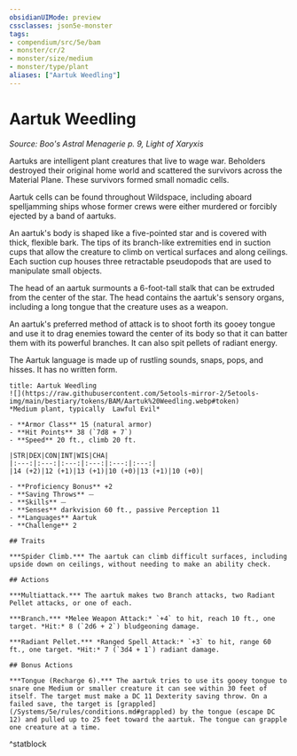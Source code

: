 ```yaml
---
obsidianUIMode: preview
cssclasses: json5e-monster
tags:
- compendium/src/5e/bam
- monster/cr/2
- monster/size/medium
- monster/type/plant
aliases: ["Aartuk Weedling"]
---
```

# Aartuk Weedling
*Source: Boo's Astral Menagerie p. 9, Light of Xaryxis*  

Aartuks are intelligent plant creatures that live to wage war. Beholders destroyed their original home world and scattered the survivors across the Material Plane. These survivors formed small nomadic cells.

Aartuk cells can be found throughout Wildspace, including aboard spelljamming ships whose former crews were either murdered or forcibly ejected by a band of aartuks.

An aartuk's body is shaped like a five-pointed star and is covered with thick, flexible bark. The tips of its branch-like extremities end in suction cups that allow the creature to climb on vertical surfaces and along ceilings. Each suction cup houses three retractable pseudopods that are used to manipulate small objects.

The head of an aartuk surmounts a 6-foot-tall stalk that can be extruded from the center of the star. The head contains the aartuk's sensory organs, including a long tongue that the creature uses as a weapon.

An aartuk's preferred method of attack is to shoot forth its gooey tongue and use it to drag enemies toward the center of its body so that it can batter them with its powerful branches. It can also spit pellets of radiant energy.

The Aartuk language is made up of rustling sounds, snaps, pops, and hisses. It has no written form.

```ad-statblock
title: Aartuk Weedling
![](https://raw.githubusercontent.com/5etools-mirror-2/5etools-img/main/bestiary/tokens/BAM/Aartuk%20Weedling.webp#token)
*Medium plant, typically  Lawful Evil*

- **Armor Class** 15 (natural armor)
- **Hit Points** 38 (`7d8 + 7`)
- **Speed** 20 ft., climb 20 ft.

|STR|DEX|CON|INT|WIS|CHA|
|:---:|:---:|:---:|:---:|:---:|:---:|
|14 (+2)|12 (+1)|13 (+1)|10 (+0)|13 (+1)|10 (+0)|

- **Proficiency Bonus** +2
- **Saving Throws** ⏤
- **Skills** ⏤
- **Senses** darkvision 60 ft., passive Perception 11
- **Languages** Aartuk
- **Challenge** 2

## Traits

***Spider Climb.*** The aartuk can climb difficult surfaces, including upside down on ceilings, without needing to make an ability check.

## Actions

***Multiattack.*** The aartuk makes two Branch attacks, two Radiant Pellet attacks, or one of each.

***Branch.*** *Melee Weapon Attack:* `+4` to hit, reach 10 ft., one target. *Hit:* 8 (`2d6 + 2`) bludgeoning damage.

***Radiant Pellet.*** *Ranged Spell Attack:* `+3` to hit, range 60 ft., one target. *Hit:* 7 (`3d4 + 1`) radiant damage.

## Bonus Actions

***Tongue (Recharge 6).*** The aartuk tries to use its gooey tongue to snare one Medium or smaller creature it can see within 30 feet of itself. The target must make a DC 11 Dexterity saving throw. On a failed save, the target is [grappled](/Systems/5e/rules/conditions.md#grappled) by the tongue (escape DC 12) and pulled up to 25 feet toward the aartuk. The tongue can grapple one creature at a time.
```
^statblock
